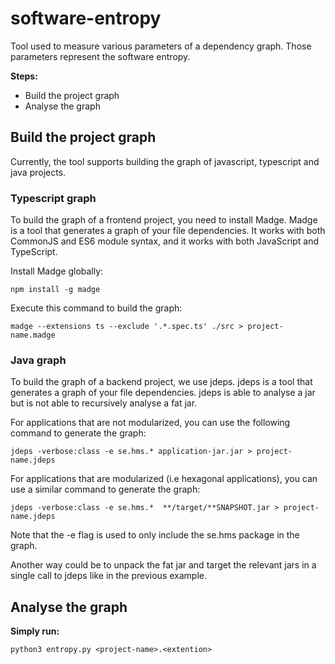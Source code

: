 # software-entropy
Tool used to measure various parameters of a dependency graph. Those parameters represent the software entropy.

**Steps:**
* Build the project graph
* Analyse the graph

## Build the project graph

Currently, the tool supports building the graph of javascript, typescript and java projects.

### Typescript graph

To build the graph of a frontend project, you need to install Madge. Madge is a tool that generates a graph of your file dependencies. It works with both CommonJS and ES6 module syntax, and it works with both JavaScript and TypeScript.

Install Madge globally:
```shell
npm install -g madge
```

Execute this command to build the graph:
```shell
madge --extensions ts --exclude '.*.spec.ts' ./src > project-name.madge
```

### Java graph

To build the graph of a backend project, we use jdeps. jdeps is a tool that generates a graph of your file dependencies. jdeps is able to analyse a jar but is not able to recursively analyse a fat jar.

For applications that are not modularized, you can use the following command to generate the graph:

```shell
jdeps -verbose:class -e se.hms.* application-jar.jar > project-name.jdeps
```

For applications that are modularized (i.e hexagonal applications), you can use a similar command to generate the graph:

```shell
jdeps -verbose:class -e se.hms.*  **/target/**SNAPSHOT.jar > project-name.jdeps
```

Note that the -e flag is used to only include the se.hms package in the graph.

Another way could be to unpack the fat jar and target the relevant jars in a single call to jdeps like in the previous example.

## Analyse the graph

**Simply run:**
```shell
python3 entropy.py <project-name>.<extention>
```
